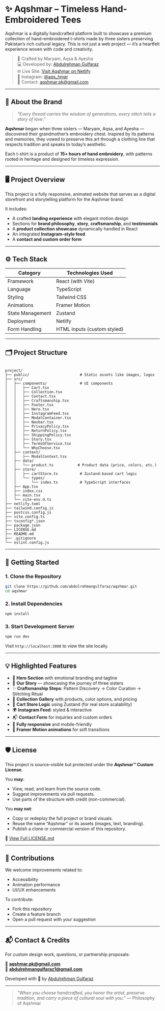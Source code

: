 # ✨ Aqshmar – Timeless Hand-Embroidered Tees

Aqshmar is a digitally handcrafted platform built to showcase a premium collection of hand-embroidered t-shirts made by three sisters preserving Pakistan’s rich cultural legacy. This is not just a web project — it’s a heartfelt experience woven with code and creativity.

> 🧵 Crafted by Maryam, Aqsa & Ayesha  
> 💻 Developed by: [Abdulrehman Gulfaraz](https://github.com/abdulrehmangulfaraz)  
> 🌐 Live Site: [Visit Aqshmar on Netlify](https://aqshmar.netlify.app)  
> 📸 Instagram: [@aqs_hmar](https://instagram.com/aqs_hmar)  
> 📧 Contact: aqshmar.pk@gmail.com

---

## 🧶 About the Brand

> _“Every thread carries the wisdom of generations, every stitch tells a story of love.”_

**Aqshmar** began when three sisters — Maryam, Aqsa, and Ayesha — discovered their grandmother’s embroidery chest. Inspired by its patterns and memories, they vowed to preserve this art through a clothing line that respects tradition and speaks to today’s aesthetic.

Each t-shirt is a product of **15+ hours of hand embroidery**, with patterns rooted in heritage and designed for timeless expression.

---

## 🖥️ Project Overview

This project is a fully responsive, animated website that serves as a digital storefront and storytelling platform for the Aqshmar brand.

It includes:
- A crafted **landing experience** with elegant motion design
- Sections for **brand philosophy**, **story**, **craftsmanship**, and **testimonials**
- A **product collection showcase** dynamically handled in React
- An integrated **Instagram-style feed**
- A **contact and custom order form**

---

## ⚙️ Tech Stack

| Category        | Technologies Used                |
|----------------|-----------------------------------|
| Framework       | React (with Vite)                |
| Language        | TypeScript                       |
| Styling         | Tailwind CSS                     |
| Animations      | Framer Motion                    |
| State Management| Zustand                          |
| Deployment      | Netlify                          |
| Form Handling   | HTML inputs (custom styled)      |

---

## 🗂️ Project Structure

```

project/
├── public/                       # Static assets like images, logos
├── src/
│   ├── components/               # UI components
│   │   ├── Cart.tsx
│   │   ├── Collection.tsx
│   │   ├── Contact.tsx
│   │   ├── Craftsmanship.tsx
│   │   ├── Footer.tsx
│   │   ├── Hero.tsx
│   │   ├── InstagramFeed.tsx
│   │   ├── ModalContainer.tsx
│   │   ├── Navbar.tsx
│   │   ├── PrivacyPolicy.tsx
│   │   ├── ReturnPolicy.tsx
│   │   ├── ShippingPolicy.tsx
│   │   ├── Story.tsx
│   │   ├── TermsOfService.tsx
│   │   └── WhyChoose.tsx
│   ├── context/               
│   │   ├── ModalContext.tsx
│   ├── data/
│   │   └── product.ts           # Product data (price, colors, etc.)
│   ├── store/
│   │   ├── cartStore.ts          # Zustand-based cart logic
│   │   └── types/
│   │       └── index.ts          # TypeScript interfaces
│   ├── App.tsx
│   ├── index.css
│   ├── main.tsx
│   └── vite-env.d.ts
├── netlify.toml
├── tailwind.config.js
├── postcss.config.js
├── vite.config.ts
├── tsconfig*.json
├── package.json
├── LICENSE.md
├── README.md
├── .gitignore
└── eslint.config.js

````

---

## 🚀 Getting Started

### 1. Clone the Repository

```bash
git clone https://github.com/abdulrehmangulfaraz/aqshmar.git
cd aqshmar
````

### 2. Install Dependencies

```bash
npm install
```

### 3. Start Development Server

```bash
npm run dev
```

Visit `http://localhost:3000` to view the site locally.

---

## 💡 Highlighted Features

* 🌸 **Hero Section** with emotional branding and tagline
* 🧶 **Our Story** — showcasing the journey of three sisters
* ✨ **Craftsmanship Steps**: Pattern Discovery → Color Curation → Stitching Ritual
* 🧵 **Collection Gallery** with products, color options, and pricing
* 🛒 **Cart Store Logic** using Zustand (for real store scalability)
* 🌍 **Instagram Feed**: styled & interactive
* 📬 **Contact Form** for inquiries and custom orders
* 📱 **Fully responsive** and mobile-friendly
* 🎨 **Framer Motion animations** for soft transitions

---

## 🛡️ License

This project is source-visible but protected under the **Aqshmar™ Custom License**.

You **may**:

* View, read, and learn from the source code.
* Suggest improvements via pull requests.
* Use parts of the structure with credit (non-commercial).

You **may not**:

* Copy or redeploy the full project or brand visuals.
* Reuse the name “Aqshmar” or its assets (images, text, branding).
* Publish a clone or commercial version of this repository.

📄 [View Full LICENSE.md](./LICENSE.md)

---

## 🤝 Contributions

We welcome improvements related to:

* Accessibility
* Animation performance
* UI/UX enhancements

To contribute:

* Fork this repository
* Create a feature branch
* Open a pull request with your suggestion

---

## 📬 Contact & Credits

For custom design work, questions, or partnership proposals:

📧 **[aqshmar.pk@gmail.com](mailto:aqshmar.pk@gmail.com)** <br>
📧 **[abdulrehmangulfaraz1@gmail.com](mailto:abdulrehmangulfaraz1@gmail.com)**

Developed with 🤍 by [Abdulrehman Gulfaraz](https://github.com/abdulrehmangulfaraz)

---

> *“When you choose handcrafted, you honor the artist, preserve tradition, and carry a piece of cultural soul with you.”*
> — Philosophy of Aqshmar
